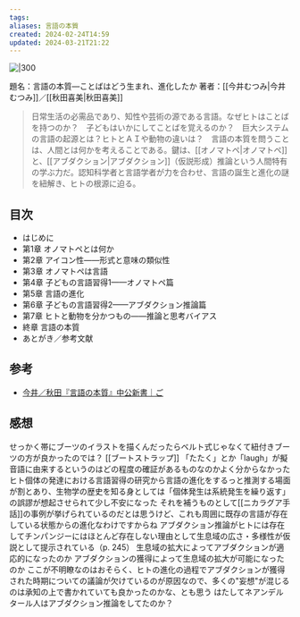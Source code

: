 ```yaml
---
tags: 
aliases: 言語の本質
created: 2024-02-24T14:59
updated: 2024-03-21T21:22
---
```


![|300](https://www.chuko.co.jp/book/102756.jpg)

題名：言語の本質—ことばはどう生まれ、進化したか
著者：[[今井むつみ|今井むつみ]]／[[秋田喜美|秋田喜美]]

> 日常生活の必需品であり、知性や芸術の源である言語。なぜヒトはことばを持つのか？　子どもはいかにしてことばを覚えるのか？　巨大システムの言語の起源とは？ヒトとＡＩや動物の違いは？　言語の本質を問うことは、人間とは何かを考えることである。鍵は、[[オノマトペ|オノマトペ]]と、[[アブダクション|アブダクション]]（仮説形成）推論という人間特有の学ぶ力だ。認知科学者と言語学者が力を合わせ、言語の誕生と進化の謎を紐解き、ヒトの根源に迫る。

## 目次

- はじめに
- 第1章 オノマトペとは何か
- 第2章 アイコン性——形式と意味の類似性
- 第3章 オノマトペは言語
- 第4章 子どもの言語習得1——オノマトペ篇
- 第5章 言語の進化
- 第6章 子どもの言語習得2——アブダクション推論篇
- 第7章 ヒトと動物を分かつもの——推論と思考バイアス
- 終章 言語の本質
- あとがき／参考文献

## 参考

- [今井／秋田『言語の本質』中公新書｜ご](https://note.com/gotshu/n/nbca109f60648) 

## 感想

 せっかく帯にブーツのイラストを描くんだったらベルト式じゃなくて紐付きブーツの方が良かったのでは？
 	[[ブートストラップ]]
 「たたく」とか「laugh」が擬音語に由来するというのはどの程度の確証があるものなのかよく分からなかった
 ヒト個体の発達における言語習得の研究から言語の進化をするっと推測する場面が割とあり、生物学の歴史を知る身としては「個体発生は系統発生を繰り返す」の誤謬が想起させられて少し不安になった
	 それを補うものとして[[ニカラグア手話]]の事例が挙げられているのだとは思うけど、これも周囲に既存の言語が存在している状態からの進化なわけですからね
 アブダクション推論がヒトには存在してチンパンジーにはほとんど存在しない理由として生息域の広さ・多様性が仮説として提示されている（p. 245）
 	生息域の拡大によってアブダクションが適応的になったのか
 	アブダクションの獲得によって生息域の拡大が可能になったのか
 ここが不明瞭なのはおそらく、ヒトの進化の過程でアブダクションが獲得された時期についての議論が欠けているのが原因なので、多くの"妄想"が混じるのは承知の上で書かれていても良かったのかな、とも思う
 はたしてネアンデルタール人はアブダクション推論をしてたのか？
